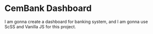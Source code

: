 # CemBank Dashboard
I am gonna create a dashboard for banking system, and I am gonna use ScSS and Vanilla JS for this project.
